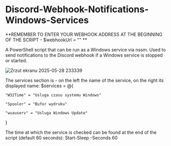 # Discord-Webhook-Notifications-Windows-Services

**REMEMBER TO ENTER YOUR WEBHOOK ADDRESS AT THE BEGINNING OF THE SCRIPT - $webhookUrl = "" **

A PowerShell script that can be run as a Windows service via nssm.
Used to send notifications to the Discord webhook if a Windows service is stopped or started.

![Zrzut ekranu 2025-05-28 233339](https://github.com/user-attachments/assets/49bd14d0-033b-4cfb-af81-4141746d8f77)

The services section is - on the left the name of the service, on the right its displayed name:
$services = @{

    "W32Time" = "Usluga czasu systemu Windows"
    
    "Spooler" = "Bufor wydruku"
    
    "wuauserv" = "Usluga Windows Update"
    
}


The time at which the service is checked can be found at the end of the script (default 60 seconds):
Start-Sleep -Seconds 60
